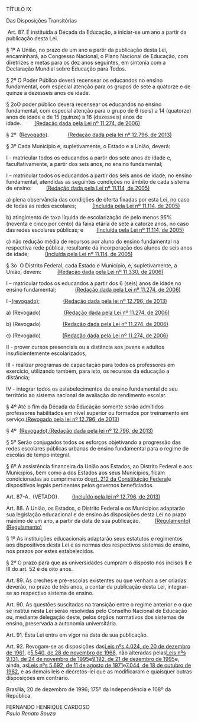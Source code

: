 TÍTULO IX

Das Disposições Transitórias

 Art. 87. É instituída a Década da Educação, a iniciar-se um ano a partir da publicação desta Lei.

§ 1º A União, no prazo de um ano a partir da publicação desta Lei, encaminhará, ao Congresso Nacional, o Plano Nacional de Educação, com diretrizes e metas para os dez anos seguintes, em sintonia com a Declaração Mundial sobre Educação para Todos.

§ 2º O Poder Público deverá recensear os educandos no ensino fundamental, com especial atenção para os grupos de sete a quatorze e de quinze a dezesseis anos de idade.

§ 2oO poder público deverá recensear os educandos no ensino fundamental, com especial atenção para o grupo de 6 \(seis\) a 14 \(quatorze\) anos de idade e de 15 \(quinze\) a 16 \(dezesseis\) anos de idade.         [\(Redação dada pela Lei nº 11.274, de 2006\)](https://www.planalto.gov.br/ccivil_03/_Ato2004-2006/2006/Lei/L11274.htm#art4)

§ 2º  \([Revogado](https://www.planalto.gov.br/ccivil_03/_Ato2011-2014/2013/Lei/L12796.htm#art2)\).             [\(Redação dada pela lei nº 12.796, de 2013\)](https://www.planalto.gov.br/ccivil_03/_Ato2011-2014/2013/Lei/L12796.htm#art1)

§ 3º Cada Município e, supletivamente, o Estado e a União, deverá:

I - matricular todos os educandos a partir dos sete anos de idade e, facultativamente, a partir dos seis anos, no ensino fundamental;

I – matricular todos os educandos a partir dos seis anos de idade, no ensino fundamental, atendidas as seguintes condições no âmbito de cada sistema de ensino:          [\(Redação dada pela Lei nº 11.114, de 2005\)](https://www.planalto.gov.br/ccivil_03/_Ato2004-2006/2005/Lei/L11114.htm#art1)

a\) plena observância das condições de oferta fixadas por esta Lei, no caso de todas as redes escolares;           [\(Incluída pela Lei nº 11.114, de 2005\)](https://www.planalto.gov.br/ccivil_03/_Ato2004-2006/2005/Lei/L11114.htm#art1)

b\) atingimento de taxa líquida de escolarização de pelo menos 95% \(noventa e cinco por cento\) da faixa etária de sete a catorze anos, no caso das redes escolares públicas; e         [\(Incluída pela Lei nº 11.114, de 2005\)](https://www.planalto.gov.br/ccivil_03/_Ato2004-2006/2005/Lei/L11114.htm#art1)

c\) não redução média de recursos por aluno do ensino fundamental na respectiva rede pública, resultante da incorporação dos alunos de seis anos de idade;           [\(Incluída pela Lei nº 11.114, de 2005\)](https://www.planalto.gov.br/ccivil_03/_Ato2004-2006/2005/Lei/L11114.htm#art1)

§ 3o  O Distrito Federal, cada Estado e Município, e, supletivamente, a União, devem:           [\(Redação dada pela Lei nº 11.330, de 2006\)](https://www.planalto.gov.br/ccivil_03/_Ato2004-2006/2006/Lei/L11330.htm#art1)

I – matricular todos os educandos a partir dos 6 \(seis\) anos de idade no ensino fundamental;             [\(Redação dada pela Lei nº 11.274, de 2006\)](https://www.planalto.gov.br/ccivil_03/_Ato2004-2006/2006/Lei/L11274.htm#art4)

I -[\(revogado\)](https://www.planalto.gov.br/ccivil_03/_Ato2011-2014/2013/Lei/L12796.htm#art2);                [\(Redação dada pela lei nº 12.796, de 2013\)](https://www.planalto.gov.br/ccivil_03/_Ato2011-2014/2013/Lei/L12796.htm#art1)

a\) \(Revogado\)                [\(Redação dada pela Lei nº 11.274, de 2006\)](https://www.planalto.gov.br/ccivil_03/_Ato2004-2006/2006/Lei/L11274.htm#art4)

b\) \(Revogado\)               [\(Redação dada pela Lei nº 11.274, de 2006\)](https://www.planalto.gov.br/ccivil_03/_Ato2004-2006/2006/Lei/L11274.htm#art4)

c\) \(Revogado\)               [\(Redação dada pela Lei nº 11.274, de 2006\)](https://www.planalto.gov.br/ccivil_03/_Ato2004-2006/2006/Lei/L11274.htm#art4)

II - prover cursos presenciais ou a distância aos jovens e adultos insuficientemente escolarizados;

III - realizar programas de capacitação para todos os professores em exercício, utilizando também, para isto, os recursos da educação a distância;

IV - integrar todos os estabelecimentos de ensino fundamental do seu território ao sistema nacional de avaliação do rendimento escolar.

§ 4º Até o fim da Década da Educação somente serão admitidos professores habilitados em nível superior ou formados por treinamento em serviço.[\(Revogado pela lei nº 12.796, de 2013\)](https://www.planalto.gov.br/ccivil_03/_Ato2011-2014/2013/Lei/L12796.htm#art2)

§ 4º  [\(Revogado\).](https://www.planalto.gov.br/ccivil_03/_Ato2011-2014/2013/Lei/L12796.htm#art2)[\(Redação dada pela lei nº 12.796, de 2013\)](https://www.planalto.gov.br/ccivil_03/_Ato2011-2014/2013/Lei/L12796.htm#art1)

§ 5º Serão conjugados todos os esforços objetivando a progressão das redes escolares públicas urbanas de ensino fundamental para o regime de escolas de tempo integral.

§ 6º A assistência financeira da União aos Estados, ao Distrito Federal e aos Municípios, bem como a dos Estados aos seus Municípios, ficam condicionadas ao cumprimento do[art. 212 da Constituição Federal](https://www.planalto.gov.br/ccivil_03/Constituicao/Constituicao.htm#art212)e dispositivos legais pertinentes pelos governos beneficiados.

Art. 87-A.  \(VETADO\).         [\(Incluído pela lei nº 12.796, de 2013\)](https://www.planalto.gov.br/ccivil_03/_Ato2011-2014/2013/Lei/L12796.htm#art1)

Art. 88. A União, os Estados, o Distrito Federal e os Municípios adaptarão sua legislação educacional e de ensino às disposições desta Lei no prazo máximo de um ano, a partir da data de sua publicação.          [\(Regulamento\)](https://www.planalto.gov.br/ccivil_03/decreto/D2207.htm)[\(Regulamento\)](https://www.planalto.gov.br/ccivil_03/decreto/D2306.htm)

§ 1º As instituições educacionais adaptarão seus estatutos e regimentos aos dispositivos desta Lei e às normas dos respectivos sistemas de ensino, nos prazos por estes estabelecidos.

§ 2º O prazo para que as universidades cumpram o disposto nos incisos II e III do art. 52 é de oito anos.

Art. 89. As creches e pré-escolas existentes ou que venham a ser criadas deverão, no prazo de três anos, a contar da publicação desta Lei, integrar-se ao respectivo sistema de ensino.

Art. 90. As questões suscitadas na transição entre o regime anterior e o que se institui nesta Lei serão resolvidas pelo Conselho Nacional de Educação ou, mediante delegação deste, pelos órgãos normativos dos sistemas de ensino, preservada a autonomia universitária.

Art. 91. Esta Lei entra em vigor na data de sua publicação.

Art. 92. Revogam-se as disposições das[Leis nºs 4.024, de 20 de dezembro de 1961](https://www.planalto.gov.br/ccivil_03/Leis/L4024.htm), e[5.540, de 28 de novembro de 1968](https://www.planalto.gov.br/ccivil_03/Leis/L5540.htm), não alteradas pelas[Leis nºs 9.131, de 24 de novembro de 1995](https://www.planalto.gov.br/ccivil_03/Leis/L9131.htm)e[9.192, de 21 de dezembro de 1995](https://www.planalto.gov.br/ccivil_03/Leis/L9192.htm)e, ainda, as[Leis nºs 5.692, de 11 de agosto de 1971](https://www.planalto.gov.br/ccivil_03/Leis/L5692.htm)e[7.044, de 18 de outubro de 1982](https://www.planalto.gov.br/ccivil_03/Leis/L7044.htm), e as demais leis e decretos-lei que as modificaram e quaisquer outras disposições em contrário.

Brasília, 20 de dezembro de 1996; 175º da Independência e 108º da República.

FERNANDO HENRIQUE CARDOSO  
_Paulo Renato Souza_


